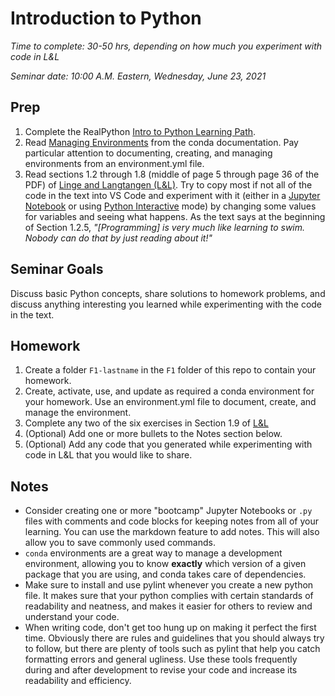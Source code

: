 Introduction to Python
======================
*Time to complete: 30-50 hrs, depending on how much you experiment with code in L&L* 

*Seminar date: 10:00 A.M. Eastern, Wednesday, June 23, 2021*

Prep
----
1. Complete the RealPython [Intro to Python Learning Path](https://realpython.com/learning-paths/python3-introduction/).
2. Read [Managing Environments](https://conda.io/projects/conda/en/latest/user-guide/tasks/manage-environments.html#) from the conda documentation. Pay particular attention to documenting, creating, and managing environments from an environment.yml file.
3. Read sections 1.2 through 1.8 (middle of page 5 through page 36 of the PDF) of [Linge and Langtangen (L&L)](https://link.springer.com/book/10.1007/978-3-030-16877-3). 
Try to copy most if not all of the code in the text into VS Code and experiment with it (either in a [Jupyter Notebook](https://code.visualstudio.com/docs/python/jupyter-support) or using
[Python Interactive](https://code.visualstudio.com/docs/python/jupyter-support) mode) by
changing some values for variables and seeing what happens. 
As the text says at the beginning of Section 1.2.5, *"[Programming] is very much like learning to swim. Nobody can do that
by just reading about it!"*

Seminar Goals
-------------
Discuss basic Python concepts, share solutions to homework problems, and discuss anything interesting you learned while experimenting with the code in the text. 

Homework
--------
1. Create a folder `F1-lastname` in the `F1` folder of this repo to contain your homework.
2. Create, activate, use, and update as required a conda environment for your homework. Use an environment.yml file to document, create, and manage the environment.
3. Complete any two of the six exercises in Section 1.9 of [L&L](https://link.springer.com/book/10.1007/978-3-030-16877-3)
4. (Optional) Add one or more bullets to the Notes section below.
5. (Optional) Add any code that you generated while experimenting with code in L&L that you would like to share.

Notes
-----
- Consider creating one or more "bootcamp" Jupyter Notebooks or `.py` files with comments and code blocks for keeping notes from all
  of your learning. You can use the markdown feature to add notes. This will also allow you to save commonly used commands.
- `conda` environments are a great way to manage a development environment, allowing you
  to know **exactly** which version of 
  a given package that you are using, and conda takes care of dependencies.
- Make sure to install and use pylint whenever you create a new python file. It makes sure that your python complies with certain standards of readability and neatness, and makes it easier for others to review and understand your code.
- When writing code, don't get too hung up on making it perfect the first time. Obviously there are rules and guidelines that you should
  always try to follow, but there are plenty of tools such as pylint that help you catch formatting errors and general ugliness. Use these tools
  frequently during and after development to revise your code and increase its readability and efficiency.